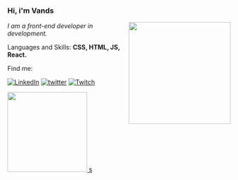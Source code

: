 ### Hi, i'm Vands
<img align='right' src="https://github.com/uandsu/uandsu/blob/main/ara_anime.gif" width="230">
<p><em> I am a front-end developer in development.</a>
 </em></p>
 
<p align="left">
  Languages and Skills: <strong>CSS, HTML, JS, React.</strong>
</p>


<p align="left">
 Find me:
</p>


[![LinkedIn](https://img.shields.io/badge/LinkedIn-0077B5?style=for-the-badge&logo=linkedin&logoColor=white)](https://www.linkedin.com/in/uandersonmoises/)
[![twitter](https://img.shields.io/badge/twitter-1DA1F2?style=for-the-badge&logo=twitter&logoColor=white)](https://twitter.com/euuandsu)
[![Twitch](https://img.shields.io/badge/Twitch-9146FF?style=for-the-badge&logo=twitch&logoColor=white)](https://www.twitch.tv/totowho)

<div>
  <a href="https://github.com/uandsu"> <img height="180em" src="https://github-readme-stats.vercel.app/api?username=uandsu&show_icons=true&theme=tokyonight&include_all_commits=true&count_private=true"/>

<!--
**uandsu/uandus** is a repository because its `README.md` (this file) appears on your GitHub profile.

Here are some ideas to get you started:

- 🔭 I’m currently working on ...
- 🌱 I’m currently learning ...
- 👯 I’m looking to collaborate on ...
- 🤔 I’m looking for help with ...
- 💬 Ask me about ...
- 📫 How to reach me: ...
- 😄 Pronouns: ...
- ⚡ Fun fact: ...
-->s
